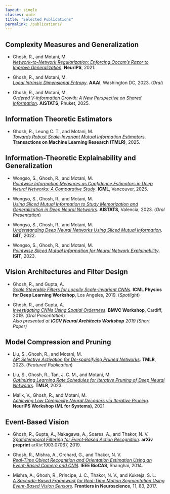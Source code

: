 ```yaml
---
layout: single
classes: wide
title: "Selected Publications"
permalink: /publications/
---
```

## Complexity Measures and Generalization

- Ghosh, R., and Motani, M.  
  [*Network-to-Network Regularization: Enforcing Occam’s Razor to Improve Generalization*](https://proceedings.neurips.cc/paper/2021/hash/321cf86b4c9f5ddd04881a44067c2a5a-Abstract.html). **NeurIPS**, 2021.

- Ghosh, R., and Motani, M.  
    [*Local Intrinsic Dimensional Entropy*](https://ojs.aaai.org/index.php/AAAI/article/view/25935). **AAAI**, Washington DC, 2023. (_Oral_)

- Ghosh, R., and Motani, M.  
    [*Ordered V-information Growth: A New Perspective on Shared Information*](https://openreview.net/forum?id=wHDQx822qF). **AISTATS**, Phuket, 2025.

## Information Theoretic Estimators

- Ghosh, R., Leung C. T., and Motani, M.  
  [*Towards Robust Scale-Invariant Mutual Information Estimators*](https://openreview.net/forum?id=vB7Wvytko5). **Transactions on Machine Learning Research (TMLR)**, 2025.


## Information-Theoretic Explainability and Generalization


- Wongso, S., Ghosh, R., and Motani, M.  
  [*Pointwise Information Measures as Confidence Estimators in Deep Neural Networks: A Comparative Study*](https://openreview.net/forum?id=0QvLISYIKM). **ICML**, Vancouver, 2025.

- Wongso, S., Ghosh, R., and Motani, M.  
  [*Using Sliced Mutual Information to Study Memorization and Generalization in Deep Neural Networks*](https://proceedings.mlr.press/v206/wongso23a.html). **AISTATS**, Valencia, 2023. (_Oral Presentation_)

- Wongso, S., Ghosh, R., and Motani, M.  
  [*Understanding Deep Neural Networks Using Sliced Mutual Information*](https://ieeexplore.ieee.org/document/9834357). **ISIT**, 2022.

- Wongso, S., Ghosh, R., and Motani, M.  
  [*Pointwise Sliced Mutual Information for Neural Network Explainability*](https://ieeexplore.ieee.org/document/10207010). **ISIT**, 2023.




## Vision Architectures and Filter Design

- Ghosh, R., and Gupta, A.  
  [*Scale Steerable Filters for Locally Scale-Invariant CNNs*](https://arxiv.org/abs/1906.03861). **ICML Physics for Deep Learning Workshop**, Los Angeles, 2019. (_Spotlight_)

- Ghosh, R., and Gupta, A.  
  [*Investigating CNNs Using Spatial Orderness*](https://ieeexplore.ieee.org/document/9022307). **BMVC Workshop**, Cardiff, 2019. (_Oral Presentation_)  
  _Also presented at **ICCV Neural Architects Workshop** 2019 (Short Paper)_



## Model Compression and Pruning

- Liu, S., Ghosh, R., and Motani, M.  
  [*AP: Selective Activation for De-sparsifying Pruned Networks*](https://openreview.net/forum?id=EGQSpkUDdD). **TMLR**, 2023. (_Featured Publication_)

- Liu, S., Ghosh, R., Tan, J. C. M., and Motani, M.  
  [*Optimizing Learning Rate Schedules for Iterative Pruning of Deep Neural Networks*](https://openreview.net/forum?id=nGW2Hotpq3). **TMLR**, 2023.


- Malik, V., Ghosh, R., and Motani, M.  
  [*Achieving Low Complexity Neural Decoders via Iterative Pruning*](https://arxiv.org/abs/2112.06044). **NeurIPS Workshop (ML for Systems)**, 2021.



## Event-Based Vision

- Ghosh, R., Gupta, A., Nakagawa, A., Soares, A., and Thakor, N. V.  
  [*Spatiotemporal Filtering for Event-Based Action Recognition*](https://arxiv.org/pdf/1903.07067). **arXiv preprint** arXiv:1903.07067, 2019.

- Ghosh, R., Mishra, A., Orchard, G., and Thakor, N. V.  
  [*Real-Time Object Recognition and Orientation Estimation Using an Event-Based Camera and CNN*](https://ieeexplore.ieee.org/document/6981783). **IEEE BioCAS**, Shanghai, 2014.

- Mishra, A., Ghosh, R., Principe, J. C., Thakor, N. V., and Kukreja, S. L.  
  [*A Saccade-Based Framework for Real-Time Motion Segmentation Using Event-Based Vision Sensors*](https://www.frontiersin.org/journals/neuroscience/articles/10.3389/fnins.2017.00083/full). **Frontiers in Neuroscience**, 11, 83, 2017.
